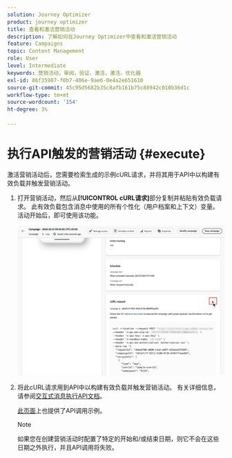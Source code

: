 ```yaml
---
solution: Journey Optimizer
product: journey optimizer
title: 查看和激活营销活动
description: 了解如何在Journey Optimizer中查看和激活营销活动
feature: Campaigns
topic: Content Management
role: User
level: Intermediate
keywords: 营销活动，审阅，验证，激活，激活，优化器
exl-id: 86f35987-f0b7-406e-9ae6-0e4a2e651610
source-git-commit: 45c95d5682b35c8afb161b75c88942c010b36d1c
workflow-type: tm+mt
source-wordcount: '154'
ht-degree: 3%

---
```


# 执行API触发的营销活动 {#execute}

激活营销活动后，您需要检索生成的示例cURL请求，并将其用于API中以构建有效负载并触发营销活动。

1. 打开营销活动，然后从&#x200B;**[!UICONTROL cURL请求]**&#x200B;部分复制并粘贴有效负载请求。 此有效负载包含消息中使用的所有个性化（用户档案和上下文）变量。 活动开始后，即可使用该功能。

   ![](assets/api-triggered-curl.png)

1. 将此cURL请求用到API中以构建有效负载并触发营销活动。 有关详细信息，请参阅[交互式消息执行API文档](https://developer.adobe.com/journey-optimizer-apis/references/messaging/#tag/execution)。


   [此页面](https://developer.adobe.com/journey-optimizer-apis/references/messaging-samples/)上也提供了API调用示例。

   >[!NOTE]
   >
   >如果您在创建营销活动时配置了特定的开始和/或结束日期，则它不会在这些日期之外执行，并且API调用将失败。
